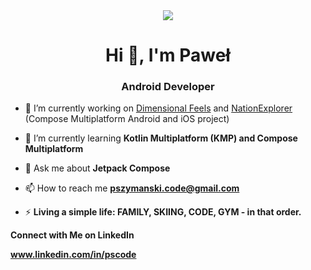 <div align="center">
  <img src="https://github.com/Pablit0x/Pablit0x/assets/76017191/31a08f4d-d4a8-4c83-a9da-074fd582ab4a">
    <h1>Hi 👋, I'm Paweł</h1>
</div>

<h3 align="center">Android Developer</h3>

- 🔭 I’m currently working on [Dimensional Feels](https://github.com/Pablit0x/Dimensional-Feels) and [NationExplorer](https://github.com/Pablit0x/FunApp) (Compose Multiplatform Android and iOS project)

- 🌱 I’m currently learning **Kotlin Multiplatform (KMP) and Compose Multiplatform**

- 💬 Ask me about **Jetpack Compose**

- 📫 How to reach me **pszymanski.code@gmail.com**

- ⚡ **Living a simple life: FAMILY, SKIING, CODE, GYM - in that order.**


**Connect with Me on LinkedIn**

**www.linkedin.com/in/pscode**
